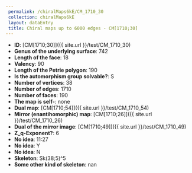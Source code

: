 ```yaml
--- 
 permalink: /chiralMaps6kE/CM_1710_30 
 collection: chiralMaps6kE
 layout: dataEntry
 title: Chiral maps up to 6000 edges - CM[1710;30]
---
```


- **ID**: [CM[1710;30]]({{ site.url }}/test/CM_1710_30)
- **Genus of the underlying surface**: 742
- **Length of the face**: 18
- **Valency**: 90
- **Length of the Petrie polygon**: 190
- **Is the automorphism group solvable?**: S
- **Number of vertices**: 38
- **Number of edges**: 1710
- **Number of faces**: 190
- **The map is self-**: none
- **Dual map**: [CM[1710;54]]({{ site.url }}/test/CM_1710_54)
- **Mirror (enantihomorphic) map**: [CM[1710;26]]({{ site.url }}/test/CM_1710_26)
- **Dual of the mirror image**: [CM[1710;49]]({{ site.url }}/test/CM_1710_49)
- **Z_q-Exponent?**: 6
- **No idea**:  11:27
- **No idea**: Y
- **No idea**: N
- **Skeleton**: Sk(38;5)^5
- **Some other kind of skeleton**: nan

